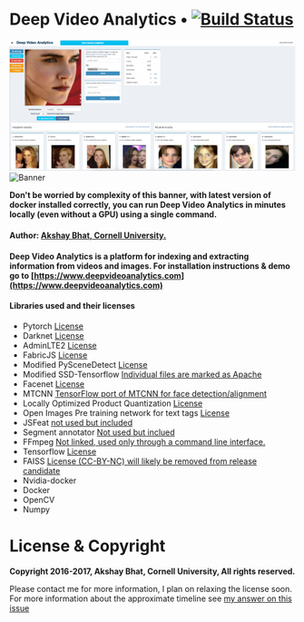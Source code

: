 # Deep Video Analytics  •  [![Build Status](https://travis-ci.org/AKSHAYUBHAT/DeepVideoAnalytics.svg?branch=master)](https://travis-ci.org/AKSHAYUBHAT/DeepVideoAnalytics)

![UI Screenshot](notes/emma.png "Emma Watson, from poster of her latest subject appropriate movie The Circle")
![Banner](notes/banner_small.png "banner")

**Don't be worried by complexity of this banner, with latest version of docker installed correctly, you can run Deep Video Analytics in minutes locally (even without a GPU) using a single command.** 


#### Author: [Akshay Bhat, Cornell University.](http://www.akshaybhat.com)

#### Deep Video Analytics is a platform for indexing and extracting information from videos and images. For installation instructions & demo go to [https://www.deepvideoanalytics.com](https://www.deepvideoanalytics.com)

#### Libraries used and their licenses

- Pytorch [License](https://github.com/pytorch/pytorch/blob/master/LICENSE)
- Darknet [License](https://github.com/pjreddie/darknet/blob/master/LICENSE)
- AdminLTE2 [License](https://github.com/almasaeed2010/AdminLTE/blob/master/LICENSE)
- FabricJS [License](https://github.com/kangax/fabric.js/blob/master/LICENSE)
- Modified PySceneDetect [License](https://github.com/Breakthrough/PySceneDetect)
- Modified SSD-Tensorflow [Individual files are marked as Apache](https://github.com/balancap/SSD-Tensorflow)
- Facenet [License](https://github.com/davidsandberg/facenet)
- MTCNN [TensorFlow port of MTCNN for face detection/alignment](https://github.com/kpzhang93/MTCNN_face_detection_alignment)
- Locally Optimized Product Quantization [License](https://github.com/yahoo/lopq/blob/master/LICENSE)
- Open Images Pre training network for text tags [License](https://github.com/openimages/dataset/blob/master/LICENSE) 
- JSFeat [not used but included](https://inspirit.github.io/jsfeat/)
- Segment annotator [Not used but inclued](https://github.com/kyamagu/js-segment-annotator/blob/master/LICENSE)
- FFmpeg [Not linked, used only through a command line interface.](https://www.ffmpeg.org/legal.html)
- Tensorflow [License](https://github.com/tensorflow/tensorflow/blob/master/LICENSE)
- FAISS [License (CC-BY-NC) will likely be removed from release candidate](https://github.com/facebookresearch/faiss)
- Nvidia-docker
- Docker
- OpenCV
- Numpy

# License & Copyright

**Copyright 2016-2017, Akshay Bhat, Cornell University, All rights reserved.**

Please contact me for more information, I plan on relaxing the license soon.
For more information about the approximate timeline see [my answer on this issue](https://github.com/AKSHAYUBHAT/DeepVideoAnalytics/issues/29)
 
